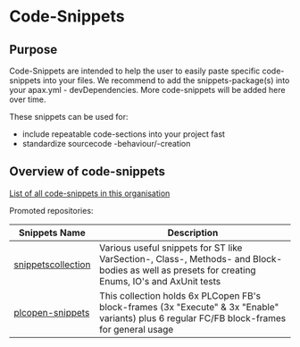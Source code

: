 # Code-Snippets

## Purpose

Code-Snippets are intended to help the user to easily paste specific code-snippets into your files. We recommend to add the snippets-package(s) into your apax.yml - devDependencies. More code-snippets will be added here over time.

These snippets can be used for:

- include repeatable code-sections into your project fast
- standardize sourcecode -behaviour/-creation

## Overview of code-snippets

[List of all code-snippets in this organisation](https://github.com/search?q=topic%3Asnippets+org%3Asimatic-ax+fork%3Atrue&type=repositories)

Promoted repositories:

| Snippets Name | Description |
|-|-|
| [snippetscollection](https://github.com/simatic-ax/snippetscollection)            | Various useful snippets for ST like VarSection-, Class-, Methods- and Block-bodies as well as presets for creating Enums, IO's and AxUnit tests                      |
| [plcopen-snippets](https://github.com/simatic-ax/plcopen-snippets)            | This collection holds 6x PLCopen FB's block-frames (3x "Execute" & 3x "Enable" variants) plus 6 regular FC/FB block-frames for general usage                     |

